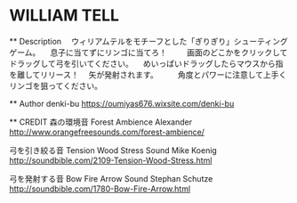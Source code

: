 WILLIAM TELL
============

** Description
　ウィリアムテルをモチーフとした「ぎりぎり」シューティングゲーム。
　息子に当てずにリンゴに当てろ！
　
　画面のどこかをクリックしてドラッグして弓を引いてください。
　めいっぱいドラッグしたらマウスから指を離してリリース！
　矢が発射されます。
　
　角度とパワーに注意して上手くリンゴを狙ってください。

** Author
 denki-bu
 https://oumiyas676.wixsite.com/denki-bu

** CREDIT
森の環境音
Forest Ambience
Alexander
http://www.orangefreesounds.com/forest-ambience/


弓を引き絞る音
Tension Wood Stress Sound
Mike Koenig 
http://soundbible.com/2109-Tension-Wood-Stress.html

弓を発射する音
Bow Fire Arrow Sound
Stephan Schutze
http://soundbible.com/1780-Bow-Fire-Arrow.html

